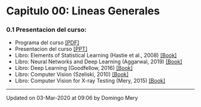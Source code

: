 
# Capitulo 00: Lineas Generales
### 0.1 Presentacion del curso:
* Programa del curso [[PDF]](https://github.com/domingomery/patrones/blob/master/clases/Cap00_Lineas_Generales/program/Programa_patrones_2020.pdf)
* Presentacion del curso [[PPT]](https://github.com/domingomery/patrones/blob/master/clases/Cap00_Lineas_Generales/program/PAT00_Presentacion.pptx)
* Libro: Elements of Statistical Learning (Hastie et al., 2008) [[Book]](https://github.com/domingomery/patrones/blob/master/clases/Cap00_Lineas_Generales/books/Elements_of_Statistical_Learning.pdf)
* Libro: Neural Networks and Deep Learning (Aggarwal, 2019) [[Book]](https://link.springer.com/book/10.1007%2F978-3-319-94463-0)
* Libro: Deep Learning (Goodfellow, 2016) [[Book]](http://www.deeplearningbook.org)
* Libro: Computer Vision (Szeliski, 2010) [[Book]](http://szeliski.org/Book/)
* Libro: Computer Vision for X-ray Testing (Mery, 2015) [[Book]](http://link.springer.com/book/10.1007%2F978-3-319-20747-6)
---


Updated on 03-Mar-2020 at 09:06 by Domingo Mery
